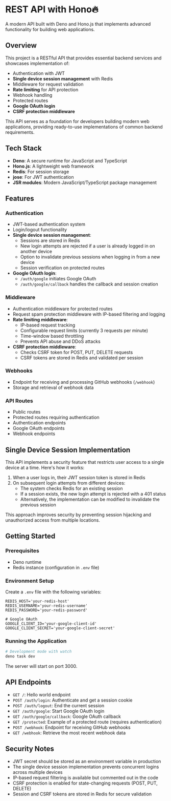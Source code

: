 # REST API with Hono🔥

A modern API built with Deno and Hono.js that implements advanced functionality for building web applications.

## Overview

This project is a RESTful API that provides essential backend services and showcases implementation of:

- Authentication with JWT
- **Single device session management** with Redis
- Middleware for request validation
- **Rate limiting** for API protection
- Webhook handling
- Protected routes
- **Google OAuth login**
- **CSRF protection middleware**

This API serves as a foundation for developers building modern web applications, providing ready-to-use implementations of common backend requirements.

## Tech Stack

- **Deno**: A secure runtime for JavaScript and TypeScript
- **Hono.js**: A lightweight web framework
- **Redis**: For session storage
- **jose**: For JWT authentication
- **JSR modules**: Modern JavaScript/TypeScript package management

## Features

### Authentication

- JWT-based authentication system
- Login/logout functionality
- **Single device session management**:
  - Sessions are stored in Redis
  - New login attempts are rejected if a user is already logged in on another device
  - Option to invalidate previous sessions when logging in from a new device
  - Session verification on protected routes
- **Google OAuth login**:
  - `/auth/google` initiates Google OAuth
  - `/auth/google/callback` handles the callback and session creation

### Middleware

- Authentication middleware for protected routes
- Request spam protection middleware with IP-based filtering and logging
- **Rate limiting middleware**:
  - IP-based request tracking
  - Configurable request limits (currently 3 requests per minute)
  - Time-window based throttling
  - Prevents API abuse and DDoS attacks
- **CSRF protection middleware**:
  - Checks CSRF token for POST, PUT, DELETE requests
  - CSRF tokens are stored in Redis and validated per session

### Webhooks

- Endpoint for receiving and processing GitHub webhooks (`/webhook`)
- Storage and retrieval of webhook data

### API Routes

- Public routes
- Protected routes requiring authentication
- Authentication endpoints
- Google OAuth endpoints
- Webhook endpoints

## Single Device Session Implementation

This API implements a security feature that restricts user access to a single device at a time. Here's how it works:

1. When a user logs in, their JWT session token is stored in Redis
2. On subsequent login attempts from different devices:
   - The system checks Redis for an existing session
   - If a session exists, the new login attempt is rejected with a 401 status
   - Alternatively, the implementation can be modified to invalidate the previous session

This approach improves security by preventing session hijacking and unauthorized access from multiple locations.

## Getting Started

### Prerequisites

- Deno runtime
- Redis instance (configuration in `.env` file)

### Environment Setup

Create a `.env` file with the following variables:

```
REDIS_HOST='your-redis-host'
REDIS_USERNAME='your-redis-username'
REDIS_PASSWORD='your-redis-password'

# Google OAuth
GOOGLE_CLIENT_ID='your-google-client-id'
GOOGLE_CLIENT_SECRET='your-google-client-secret'
```

### Running the Application

```bash
# Development mode with watch
deno task dev
```

The server will start on port 3000.

## API Endpoints

- `GET /`: Hello world endpoint
- `POST /auth/login`: Authenticate and get a session cookie
- `POST /auth/logout`: End the current session
- `GET /auth/google`: Start Google OAuth login
- `GET /auth/google/callback`: Google OAuth callback
- `GET /protected`: Example of a protected route (requires authentication)
- `POST /webhook`: Endpoint for receiving GitHub webhooks
- `GET /webhook`: Retrieve the most recent webhook data

## Security Notes

- JWT secret should be stored as an environment variable in production
- The single device session implementation prevents concurrent logins across multiple devices
- IP-based request filtering is available but commented out in the code
- CSRF protection is enabled for state-changing requests (POST, PUT, DELETE)
- Session and CSRF tokens are stored in Redis for secure validation
